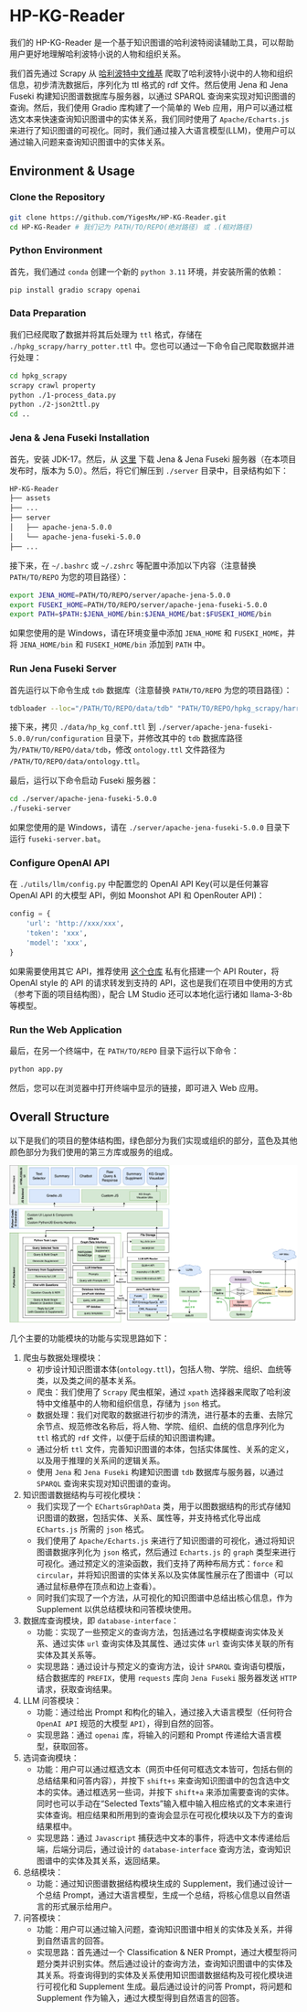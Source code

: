 # HP-KG-Reader

我们的 HP-KG-Reader 是一个基于知识图谱的哈利波特阅读辅助工具，可以帮助用户更好地理解哈利波特小说的人物和组织关系。

我们首先通过 Scrapy 从 [哈利波特中文维基](https://harrypotter.fandom.com/zh/) 爬取了哈利波特小说中的人物和组织信息，初步清洗数据后，序列化为 ttl 格式的 rdf 文件。然后使用 Jena 和 Jena Fuseki 构建知识图谱数据库与服务器，以通过 SPARQL 查询来实现对知识图谱的查询。然后，我们使用 Gradio 库构建了一个简单的 Web 应用，用户可以通过框选文本来快速查询知识图谱中的实体关系，我们同时使用了 `Apache/Echarts.js` 来进行了知识图谱的可视化。同时，我们通过接入大语言模型(LLM)，使用户可以通过输入问题来查询知识图谱中的实体关系。

## Environment & Usage

### Clone the Repository

```bash
git clone https://github.com/YigesMx/HP-KG-Reader.git
cd HP-KG-Reader # 我们记为 PATH/TO/REPO(绝对路径) 或 .(相对路径)
```

### Python Environment

首先，我们通过 `conda` 创建一个新的 `python 3.11` 环境，并安装所需的依赖：

```bash
pip install gradio scrapy openai
```

### Data Preparation

我们已经爬取了数据并将其后处理为 `ttl` 格式，存储在 `./hpkg_scrapy/harry_potter.ttl` 中。您也可以通过一下命令自己爬取数据并进行处理：


```bash
cd hpkg_scrapy
scrapy crawl property
python ./1-process_data.py
python ./2-json2ttl.py
cd ..
```

### Jena & Jena Fuseki Installation

首先，安装 JDK-17。然后，从 [这里](https://jena.apache.org/download/index.cgi) 下载 Jena & Jena Fuseki 服务器（在本项目发布时，版本为 5.0）。然后，将它们解压到 `./server` 目录中，目录结构如下：

```bash
HP-KG-Reader
├── assets
├── ...
├── server
│   ├── apache-jena-5.0.0
│   └── apache-jena-fuseki-5.0.0
├── ...
```

接下来，在 `~/.bashrc` 或 `~/.zshrc` 等配置中添加以下内容（注意替换 `PATH/TO/REPO` 为您的项目路径）：

```bash
export JENA_HOME=PATH/TO/REPO/server/apache-jena-5.0.0
export FUSEKI_HOME=PATH/TO/REPO/server/apache-jena-fuseki-5.0.0
export PATH=$PATH:$JENA_HOME/bin:$JENA_HOME/bat:$FUSEKI_HOME/bin
```

如果您使用的是 Windows，请在环境变量中添加 `JENA_HOME` 和 `FUSEKI_HOME`，并将 `JENA_HOME/bin` 和 `FUSEKI_HOME/bin` 添加到 `PATH` 中。

### Run Jena Fuseki Server

首先运行以下命令生成 `tdb` 数据库（注意替换 `PATH/TO/REPO` 为您的项目路径）：

```bash
tdbloader --loc="/PATH/TO/REPO/data/tdb" "PATH/TO/REPO/hpkg_scrapy/harry_potter.ttl"
```

接下来，拷贝 `./data/hp_kg_conf.ttl` 到 `./server/apache-jena-fuseki-5.0.0/run/configuration` 目录下，并修改其中的 `tdb` 数据库路径为`/PATH/TO/REPO/data/tdb`，修改 `ontology.ttl` 文件路径为 `/PATH/TO/REPO/data/ontology.ttl`。

最后，运行以下命令启动 Fuseki 服务器：

```bash 
cd ./server/apache-jena-fuseki-5.0.0
./fuseki-server
```

如果您使用的是 Windows，请在 `./server/apache-jena-fuseki-5.0.0` 目录下运行 `fuseki-server.bat`。

### Configure OpenAI API

在 `./utils/llm/config.py` 中配置您的 OpenAI API Key(可以是任何兼容 OpenAI API 的大模型 API，例如 Moonshot API 和 OpenRouter API)：

```python
config = {
    'url': 'http://xxx/xxx',
    'token': 'xxx',
    'model': 'xxx',
}
```

如果需要使用其它 API，推荐使用 [这个仓库](https://github.com/tian-minghui/openai-style-api.git) 私有化搭建一个 API Router，将 OpenAI style 的 API 的请求转发到支持的 API，这也是我们在项目中使用的方式（参考下面的项目结构图），配合 LM Studio 还可以本地化运行诸如 llama-3-8b 等模型。

### Run the Web Application

最后，在另一个终端中，在 `PATH/TO/REPO` 目录下运行以下命令：

```bash
python app.py
```

然后，您可以在浏览器中打开终端中显示的链接，即可进入 Web 应用。

## Overall Structure

以下是我们的项目的整体结构图，绿色部分为我们实现或组织的部分，蓝色及其他颜色部分为我们使用的第三方库或服务的组成。

![overall_structure](./assets/framework.drawio.png)

几个主要的功能模块的功能与实现思路如下：

1. 爬虫与数据处理模块：
    - 初步设计知识图谱本体(`ontology.ttl`)，包括人物、学院、组织、血统等类，以及类之间的基本关系。
    - 爬虫：我们使用了 `Scrapy` 爬虫框架，通过 `xpath` 选择器来爬取了哈利波特中文维基中的人物和组织信息，存储为 `json` 格式。
    - 数据处理：我们对爬取的数据进行初步的清洗，进行基本的去重、去除冗余节点、规范修改名称后，将人物、学院、组织、血统的信息序列化为 `ttl` 格式的 `rdf` 文件，以便于后续的知识图谱构建。
    - 通过分析 `ttl` 文件，完善知识图谱的本体，包括实体属性、关系的定义，以及用于推理的关系间的逻辑关系。
    - 使用 `Jena` 和 `Jena Fuseki` 构建知识图谱 `tdb` 数据库与服务器，以通过 `SPARQL` 查询来实现对知识图谱的查询。
2. 知识图谱数据结构与可视化模块：
    - 我们实现了一个 `EChartsGraphData` 类，用于以图数据结构的形式存储知识图谱的数据，包括实体、关系、属性等，并支持格式化导出成 `ECharts.js` 所需的 `json` 格式。
    - 我们使用了 `Apache/Echarts.js` 来进行了知识图谱的可视化，通过将知识图谱数据序列化为 `json` 格式，然后通过 `Echarts.js` 的 `graph` 类型来进行可视化。通过预定义的渲染函数，我们支持了两种布局方式：`force` 和 `circular`，并将知识图谱的实体关系以及实体属性展示在了图谱中（可以通过鼠标悬停在顶点和边上查看）。
    - 同时我们实现了一个方法，从可视化的知识图谱中总结出核心信息，作为 Supplement 以供总结模块和问答模块使用。
3. 数据库查询模块，即 `database-interface`：
    - 功能：实现了一些预定义的查询方法，包括通过名字模糊查询实体及关系、通过实体 `url` 查询实体及其属性、通过实体 `url` 查询实体关联的所有实体及其关系等。
    - 实现思路：通过设计与预定义的查询方法，设计 `SPARQL` 查询语句模版，结合数据库的 `PREFIX`，使用 `requests` 库向 `Jena Fuseki` 服务器发送 `HTTP` 请求，获取查询结果。
4. LLM 问答模块：
    - 功能：通过给出 Prompt 和构化的输入，通过接入大语言模型（任何符合 `OpenAI API` 规范的大模型 `API`），得到自然的回答。
    - 实现思路：通过 `openai` 库，将输入的问题和 Prompt 传递给大语言模型，获取回答。
5. 选词查询模块：
    - 功能：用户可以通过框选文本（网页中任何可框选文本皆可，包括右侧的总结结果和问答内容），并按下 `shift+s` 来查询知识图谱中的包含选中文本的实体。通过框选另一些词，并按下 `shift+a` 来添加需要查询的实体。同时也可以手动在“Selected Texts”输入框中输入相应格式的文本来进行实体查询。相应结果和所用到的查询会显示在可视化模块以及下方的查询结果框中。
    - 实现思路：通过 `Javascript` 捕获选中文本的事件，将选中文本传递给后端，后端分词后，通过设计的 `database-interface` 查询方法，查询知识图谱中的实体及其关系，返回结果。
6. 总结模块：
    - 功能：通过知识图谱数据结构模块生成的 Supplement，我们通过设计一个总结 Prompt，通过大语言模型，生成一个总结，将核心信息以自然语言的形式展示给用户。
7. 问答模块：
    - 功能：用户可以通过输入问题，查询知识图谱中相关的实体及关系，并得到自然语言的回答。
    - 实现思路：首先通过一个 Classification & NER Prompt，通过大模型将问题分类并识别实体。然后通过设计的查询方法，查询知识图谱中的实体及其关系。将查询得到的实体及关系使用知识图谱数据结构及可视化模块进行可视化和 Supplement 生成。最后通过设计的问答 Prompt，将问题和 Supplement 作为输入，通过大模型得到自然语言的回答。